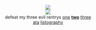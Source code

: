 <div align="center">

![](https://komarev.com/ghpvc/?username=yaoidemon&label=hi+friends&style=flat&color=c57a7f&base=4000&abbreviated=true)  
![](https://cdn.discordapp.com/attachments/1369853279584129077/1394557527445737574/tumblr_9e201023ba3ceebe5301e4da336cc26f_243a1c49_540-ezgif.com-crop.webp?ex=68773e68&is=6875ece8&hm=f8b10a470ed06bd2dbf40d0b1224c6e0296af23f0ea436b1b920d01465375d3c&)  
defeat my three evil rentrys
[one](https://rentry.co/prsk) [**two**](https://rentry.co/sern) [three](https://rentry.co/rong)  
[ata](https://sern.atabook.org/) [listography](https://listography.com/saerin)
